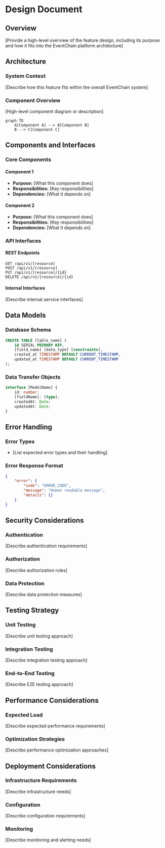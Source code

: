 # Design Document

## Overview

[Provide a high-level overview of the feature design, including its purpose and how it fits into the EventChain platform architecture]

## Architecture

### System Context
[Describe how this feature fits within the overall EventChain system]

### Component Overview
[High-level component diagram or description]

```mermaid
graph TD
    A[Component A] --> B[Component B]
    B --> C[Component C]
```

## Components and Interfaces

### Core Components

#### Component 1
- **Purpose:** [What this component does]
- **Responsibilities:** [Key responsibilities]
- **Dependencies:** [What it depends on]

#### Component 2
- **Purpose:** [What this component does]
- **Responsibilities:** [Key responsibilities]
- **Dependencies:** [What it depends on]

### API Interfaces

#### REST Endpoints
```
GET /api/v1/[resource]
POST /api/v1/[resource]
PUT /api/v1/[resource]/{id}
DELETE /api/v1/[resource]/{id}
```

#### Internal Interfaces
[Describe internal service interfaces]

## Data Models

### Database Schema
```sql
CREATE TABLE [table_name] (
    id SERIAL PRIMARY KEY,
    [field_name] [data_type] [constraints],
    created_at TIMESTAMP DEFAULT CURRENT_TIMESTAMP,
    updated_at TIMESTAMP DEFAULT CURRENT_TIMESTAMP
);
```

### Data Transfer Objects
```typescript
interface [ModelName] {
    id: number;
    [fieldName]: [type];
    createdAt: Date;
    updatedAt: Date;
}
```

## Error Handling

### Error Types
- [List expected error types and their handling]

### Error Response Format
```json
{
    "error": {
        "code": "ERROR_CODE",
        "message": "Human readable message",
        "details": {}
    }
}
```

## Security Considerations

### Authentication
[Describe authentication requirements]

### Authorization
[Describe authorization rules]

### Data Protection
[Describe data protection measures]

## Testing Strategy

### Unit Testing
[Describe unit testing approach]

### Integration Testing
[Describe integration testing approach]

### End-to-End Testing
[Describe E2E testing approach]

## Performance Considerations

### Expected Load
[Describe expected performance requirements]

### Optimization Strategies
[Describe performance optimization approaches]

## Deployment Considerations

### Infrastructure Requirements
[Describe infrastructure needs]

### Configuration
[Describe configuration requirements]

### Monitoring
[Describe monitoring and alerting needs]